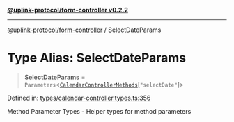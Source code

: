 [**@uplink-protocol/form-controller v0.2.2**](../README.md)

***

[@uplink-protocol/form-controller](../globals.md) / SelectDateParams

# Type Alias: SelectDateParams

> **SelectDateParams** = `Parameters`\<[`CalendarControllerMethods`](../interfaces/CalendarControllerMethods.md)\[`"selectDate"`\]\>

Defined in: [types/calendar-controller.types.ts:356](https://github.com/jmkcoder/uplink-protocol-calendar/blob/9a15037d7723ff15fbca8c4cbbcd3a222733e98e/src/types/calendar-controller.types.ts#L356)

Method Parameter Types - Helper types for method parameters
